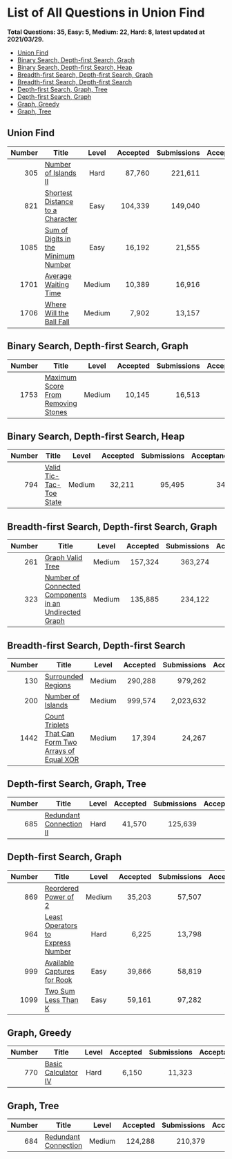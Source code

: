 # List of All Questions in Union Find

**Total Questions: 35, Easy: 5, Medium: 22, Hard: 8, latest updated at 2021/03/29.**

- [Union Find](#Union-Find)
- [Binary Search, Depth-first Search, Graph](#Binary-Search-Depth-first-Search-Graph)
- [Binary Search, Depth-first Search, Heap](#Binary-Search-Depth-first-Search-Heap)
- [Breadth-first Search, Depth-first Search, Graph](#Breadth-first-Search-Depth-first-Search-Graph)
- [Breadth-first Search, Depth-first Search](#Breadth-first-Search-Depth-first-Search)
- [Depth-first Search, Graph, Tree](#Depth-first-Search-Graph-Tree)
- [Depth-first Search, Graph](#Depth-first-Search-Graph)
- [Graph, Greedy](#Graph-Greedy)
- [Graph, Tree](#Graph-Tree)

## Union Find

|Number|                                                 Title                                                  |Level |Accepted|Submissions|Acceptance|
|-----:|--------------------------------------------------------------------------------------------------------|:----:|-------:|----------:|---------:|
|   305|[Number of Islands II](https://leetcode.com/problems/number-of-islands-ii)                              | Hard |  87,760|    221,611|       40%|
|   821|[Shortest Distance to a Character](https://leetcode.com/problems/shortest-distance-to-a-character)      | Easy | 104,339|    149,040|       70%|
|  1085|[Sum of Digits in the Minimum Number](https://leetcode.com/problems/sum-of-digits-in-the-minimum-number)| Easy |  16,192|     21,555|       75%|
|  1701|[Average Waiting Time](https://leetcode.com/problems/average-waiting-time)                              |Medium|  10,389|     16,916|       61%|
|  1706|[Where Will the Ball Fall](https://leetcode.com/problems/where-will-the-ball-fall)                      |Medium|   7,902|     13,157|       60%|


## Binary Search, Depth-first Search, Graph

|Number|                                                Title                                                 |Level |Accepted|Submissions|Acceptance|
|-----:|------------------------------------------------------------------------------------------------------|:----:|-------:|----------:|---------:|
|  1753|[Maximum Score From Removing Stones](https://leetcode.com/problems/maximum-score-from-removing-stones)|Medium|  10,145|     16,513|       61%|


## Binary Search, Depth-first Search, Heap

|Number|                                     Title                                      |Level |Accepted|Submissions|Acceptance|
|-----:|--------------------------------------------------------------------------------|:----:|-------:|----------:|---------:|
|   794|[Valid Tic-Tac-Toe State](https://leetcode.com/problems/valid-tic-tac-toe-state)|Medium|  32,211|     95,495|       34%|


## Breadth-first Search, Depth-first Search, Graph

|Number|                                                                   Title                                                                    |Level |Accepted|Submissions|Acceptance|
|-----:|--------------------------------------------------------------------------------------------------------------------------------------------|:----:|-------:|----------:|---------:|
|   261|[Graph Valid Tree](https://leetcode.com/problems/graph-valid-tree)                                                                          |Medium| 157,324|    363,274|       43%|
|   323|[Number of Connected Components in an Undirected Graph](https://leetcode.com/problems/number-of-connected-components-in-an-undirected-graph)|Medium| 135,885|    234,122|       58%|


## Breadth-first Search, Depth-first Search

|Number|                                                                  Title                                                                   |Level |Accepted|Submissions|Acceptance|
|-----:|------------------------------------------------------------------------------------------------------------------------------------------|:----:|-------:|----------:|---------:|
|   130|[Surrounded Regions](https://leetcode.com/problems/surrounded-regions)                                                                    |Medium| 290,288|    979,262|       30%|
|   200|[Number of Islands](https://leetcode.com/problems/number-of-islands)                                                                      |Medium| 999,574|  2,023,632|       49%|
|  1442|[Count Triplets That Can Form Two Arrays of Equal XOR](https://leetcode.com/problems/count-triplets-that-can-form-two-arrays-of-equal-xor)|Medium|  17,394|     24,267|       72%|


## Depth-first Search, Graph, Tree

|Number|                                     Title                                      |Level|Accepted|Submissions|Acceptance|
|-----:|--------------------------------------------------------------------------------|:---:|-------:|----------:|---------:|
|   685|[Redundant Connection II](https://leetcode.com/problems/redundant-connection-ii)|Hard |  41,570|    125,639|       33%|


## Depth-first Search, Graph

|Number|                                               Title                                                |Level |Accepted|Submissions|Acceptance|
|-----:|----------------------------------------------------------------------------------------------------|:----:|-------:|----------:|---------:|
|   869|[Reordered Power of 2](https://leetcode.com/problems/reordered-power-of-2)                          |Medium|  35,203|     57,507|       61%|
|   964|[Least Operators to Express Number](https://leetcode.com/problems/least-operators-to-express-number)| Hard |   6,225|     13,798|       45%|
|   999|[Available Captures for Rook](https://leetcode.com/problems/available-captures-for-rook)            | Easy |  39,866|     58,819|       68%|
|  1099|[Two Sum Less Than K](https://leetcode.com/problems/two-sum-less-than-k)                            | Easy |  59,161|     97,282|       61%|


## Graph, Greedy

|Number|                                 Title                                  |Level|Accepted|Submissions|Acceptance|
|-----:|------------------------------------------------------------------------|:---:|-------:|----------:|---------:|
|   770|[Basic Calculator IV](https://leetcode.com/problems/basic-calculator-iv)|Hard |   6,150|     11,323|       54%|


## Graph, Tree

|Number|                                  Title                                   |Level |Accepted|Submissions|Acceptance|
|-----:|--------------------------------------------------------------------------|:----:|-------:|----------:|---------:|
|   684|[Redundant Connection](https://leetcode.com/problems/redundant-connection)|Medium| 124,288|    210,379|       59%|


